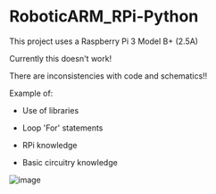 # RoboticARM_RPi-Python

This project uses a Raspberry Pi 3 Model B+	(2.5A)


Currently this doesn't work!

There are inconsistencies with code and schematics!!


Example of:

- Use of libraries

- Loop 'For' statements

- RPi knowledge

- Basic circuitry knowledge


![image](https://user-images.githubusercontent.com/84570199/120076705-e12b2900-c09e-11eb-9656-dea38d5969b0.png)
